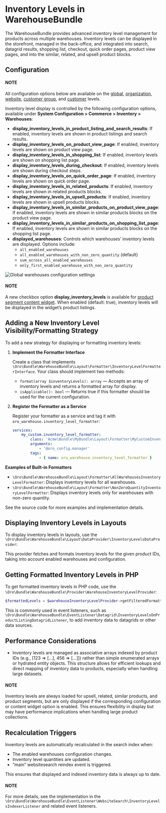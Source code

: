 <a id="bundle-docs-commerce-warehouse-bundle"></a>

# Inventory Levels in WarehouseBundle

The WarehouseBundle provides advanced inventory level management for products across multiple warehouses. Inventory levels can be displayed in the storefront, managed in the back-office, and integrated into search, datagrid results, shopping list, checkout, quick order pages, product view pages, and into the similar, related, and upsell product blocks.

## Configuration

#### NOTE
All configuration options below are available on the [global](../../../user/back-office/system/configuration/commerce/inventory/warehouses.md#configuration-guide-commerce-configuration-inventory-warehouses), [organization](../../../user/back-office/system/user-management/organizations/org-configuration/commerce/inventory/organization-warehouses.md#warehouses-organization), [website](../../../user/back-office/system/websites/web-configuration/commerce/inventory/website-warehouse.md#warehouses-website), [customer group](../../../user/back-office/customers/customer-groups/customer-group-configuration/commerce/inventory/customer-group-warehouse-settings.md#user-guide-customers-customer-group-inventory-settings), and [customer](../../../user/back-office/customers/customers/customer-configuration/commerce/inventory/customer-warehouse-settings.md#user-guide-customers-inventory-settings) levels.

Inventory level display is controlled by the following configuration options, available under **System Configuration > Commerce > Inventory > Warehouses**:

- **display_inventory_levels_in_product_listing_and_search_results**: If enabled, inventory levels are shown in product listings and search results.
- **display_inventory_levels_on_product_view_page**: If enabled, inventory levels are shown on product view page.
- **display_inventory_levels_in_shopping_list**: If enabled, inventory levels are shown on shopping list page.
- **display_inventory_levels_during_checkout**: If enabled, inventory levels are shown during checkout steps.
- **display_inventory_levels_on_quick_order_page**: If enabled, inventory levels are shown on quick order page.
- **display_inventory_levels_in_related_products**: If enabled, inventory levels are shown in related products blocks.
- **display_inventory_levels_in_upsell_products**: If enabled, inventory levels are shown in upsell products blocks.
- **display_inventory_levels_in_similar_products_on_product_view_page**: If enabled, inventory levels are shown in similar products blocks on the product view page.
- **display_inventory_levels_in_similar_products_on_shopping_list_page**: If enabled, inventory levels are shown in similar products blocks on the shopping list page.
- **displayed_warehouses**: Controls which warehouses’ inventory levels are displayed. Options include:
  - `all_enabled_warehouses`
  - `all_enabled_warehouses_with_non_zero_quantity` (default)
  - `sum_across_all_enabled_warehouses`
  - `only_first_enabled_warehouse_with_non_zero_quantity`

![Global warehouses configuration settings](user/img/system/config_commerce/inventory/Warehouses.png)

#### NOTE
A new checkbox option **display_inventory_levels** is available for [product segment content widget](../../../user/back-office/marketing/content-widgets/index.md#content-widgets-product-segment). When enabled (default: true), inventory levels will be displayed in the widget’s product listings.

## Adding a New Inventory Level Visibility/Formatting Strategy

To add a new strategy for displaying or formatting inventory levels:

1. **Implement the Formatter Interface**

   Create a class that implements `\Oro\Bundle\WarehouseBundle\Layout\Formatter\InventoryLevelFormatterInterface`. Your class should implement two methods:
   - `format(array $inventoryLevels): array` — Accepts an array of inventory levels and returns a formatted array for display.
   - `isApplicable(): bool` — Returns true if this formatter should be used for the current configuration.
2. **Register the Formatter as a Service**

   Register your formatter as a service and tag it with `oro_warehouse.inventory_level_formatter`:
   ```yaml
   services:
       my_custom.inventory_level_formatter:
           class: 'Acme\Bundle\MyBundle\Layout\Formatter\MyCustomInventoryLevelFormatter'
           arguments:
               - '@oro_config.manager'
           tags:
               - { name: oro_warehouse.inventory_level_formatter }
   ```

**Examples of Built-in Formatters**

- `\Oro\Bundle\WarehouseBundle\Layout\Formatter\AllWarehousesInventoryLevelFormatter`: Displays inventory levels for all warehouses.
- `\Oro\Bundle\WarehouseBundle\Layout\Formatter\NonZeroQuantityInventoryLevelFormatter`: Displays inventory levels only for warehouses with non-zero quantity.

See the source code for more examples and implementation details.

## Displaying Inventory Levels in Layouts

To display inventory levels in layouts, use the `\Oro\Bundle\WarehouseBundle\Layout\DataProvider\InventoryLevelsDataProvider`:

This provider fetches and formats inventory levels for the given product IDs, taking into account enabled warehouses and configuration.

## Getting Formatted Inventory Levels in PHP

To get formatted inventory levels in PHP code, use the `\Oro\Bundle\WarehouseBundle\Provider\WarehouseInventoryLevelProvider`:

```php
$formattedLevels = $warehouseInventoryLevelProvider->getFilteredFormattedInventoryLevels($scalarInventoryLevels);
```

This is commonly used in event listeners, such as `\Oro\Bundle\WarehouseBundle\EventListener\Datagrid\InventoryLevelsOnProductListingDatagridListener`, to add inventory data to datagrids or other data sources.

## Performance Considerations

- Inventory levels are managed as associative arrays indexed by product IDs (e.g., [123 => […], 456 => […]]) rather than simple enumerated arrays or hydrated entity objects. This structure allows for efficient lookups and direct mapping of inventory data to products, especially when handling large datasets.

#### NOTE
Inventory levels are always loaded for upsell, related, similar products, and product segments, but are only displayed if the corresponding configuration or content widget option is enabled. This ensures flexibility in display but may have performance implications when handling large product collections.

## Recalculation Triggers

Inventory levels are automatically recalculated in the search index when:

- The enabled warehouses configuration changes.
- Inventory level quantities are updated.
- “main” websitesearch reindex event is triggered.

This ensures that displayed and indexed inventory data is always up to date.

#### NOTE
For more details, see the implementation in the `\Oro\Bundle\WarehouseBundle\EventListener\WebsiteSearch\InventoryLevelsIndexerListener` and related event listeners.

<!-- Frontend -->
